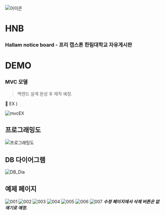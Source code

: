 ![아이콘](https://user-images.githubusercontent.com/90320005/218782537-f8118cfb-81bf-4c7d-9ca7-860e973f995e.png)
# HNB
### Hallam notice board - 프리 캡스톤 한림대학교 자유게시판

# DEMO

### MVC 모델

> 백엔드 설계 완성 후 제작 예정.


<aside>
💬 EX )

![mvcEX](https://user-images.githubusercontent.com/90320005/218781811-5f2d24e9-fe61-42d4-a752-2f7417bf9200.png)


</aside>

## 프로그래밍도

![프로그래밍도](https://user-images.githubusercontent.com/90320005/218781851-7bfd0622-19f9-4758-8705-6161bb53e66c.png)


## DB 다이어그램

![DB_Dia](https://user-images.githubusercontent.com/90320005/218781871-b093982b-49a6-4bac-85b4-7b9a8a305ef2.png)


## 예제 페이지

![001](https://user-images.githubusercontent.com/90320005/218781907-7ac42a4e-18b7-44f6-accd-b703462a425c.png)
![002](https://user-images.githubusercontent.com/90320005/218781915-f3ca7cdb-98bb-4de5-bf21-5b5f8565b6e7.png)
![003](https://user-images.githubusercontent.com/90320005/218781922-8f5c8e2e-edde-4045-80e4-bb57f8968c9c.png)
![004](https://user-images.githubusercontent.com/90320005/218781928-d277e82b-128a-4eb5-b390-4256c1bb5611.png)
![005](https://user-images.githubusercontent.com/90320005/218781967-d36b9dd9-66d6-4311-ae48-d1df38f7b624.png)
![006](https://user-images.githubusercontent.com/90320005/218781936-086f58c7-ee0a-43da-8711-41741f7d8487.png)
![007](https://user-images.githubusercontent.com/90320005/218781945-49c41e24-df13-4fae-95c5-99bec141a1b8.png)
***수정 페이지에서 삭제 버튼은 없애기로 예정.***

